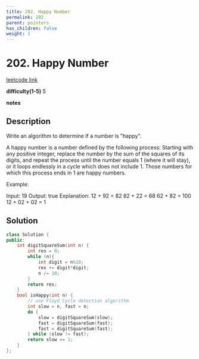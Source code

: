 ```yaml
---
title: 202. Happy Number
permalink: 202
parent: pointers
has_children: false
weight: 1
---
```

# 202. Happy Number
[leetcode link](https://leetcode.com/problems/happy-number/)

**difficulty(1-5)** 
5

**notes**   


## Description
Write an algorithm to determine if a number is "happy".

A happy number is a number defined by the following process: Starting with any positive integer, replace the number by the sum of the squares of its digits, and repeat the process until the number equals 1 (where it will stay), or it loops endlessly in a cycle which does not include 1. Those numbers for which this process ends in 1 are happy numbers.

Example: 

Input: 19
Output: true
Explanation: 
12 + 92 = 82
82 + 22 = 68
62 + 82 = 100
12 + 02 + 02 = 1

## Solution
```c++
class Solution {
public:
    int digitSquareSum(int n) {
        int res = 0;
        while (n){
            int digit = n%10;
            res += digit*digit;
            n /= 10;
        }
        return res;
    }
    bool isHappy(int n) {
        // use Floyd Cycle detection algorithm
        int slow = n, fast = n;
        do {
            slow = digitSquareSum(slow);
            fast = digitSquareSum(fast);
            fast = digitSquareSum(fast);
        } while (slow != fast);
        return slow == 1;
    }
};
```


